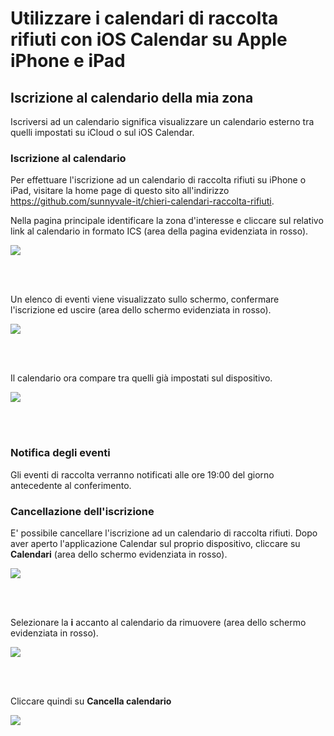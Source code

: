 # Utilizzare i calendari di raccolta rifiuti con iOS Calendar su Apple iPhone e iPad

## Iscrizione al calendario della mia zona

Iscriversi ad un calendario significa visualizzare un calendario esterno tra quelli impostati su iCloud o sul iOS Calendar.

### Iscrizione al calendario

Per effettuare l'iscrizione ad un calendario di raccolta rifiuti su iPhone o iPad, visitare la home page di questo sito all'indirizzo https://github.com/sunnyvale-it/chieri-calendari-raccolta-rifiuti. 

Nella pagina principale identificare la zona d'interesse e cliccare sul relativo link al calendario in formato ICS (area della pagina evidenziata in rosso).

<kbd>
  <img src="img/0.png">
</kbd>

<br/><br/>

Un elenco di eventi viene visualizzato sullo schermo, confermare l'iscrizione ed uscire (area dello schermo evidenziata in rosso).

<kbd>
  <img src="img/1.jpeg">
</kbd>

<br/><br/>

Il calendario ora compare tra quelli già impostati sul dispositivo.

<kbd>
  <img src="img/2.jpeg">
</kbd>

<br/><br/>


### Notifica degli eventi

Gli eventi di raccolta verranno notificati alle ore 19:00 del giorno antecedente al conferimento.


### Cancellazione dell'iscrizione

E' possibile cancellare l'iscrizione ad un calendario di raccolta rifiuti. Dopo aver aperto l'applicazione Calendar sul proprio dispositivo, cliccare su **Calendari** (area dello schermo evidenziata in rosso).

<kbd>
  <img src="img/4.jpeg">
</kbd>

<br/><br/>

Selezionare la **i** accanto al calendario da rimuovere (area dello schermo evidenziata in rosso).


<kbd>
  <img src="img/5.jpeg">
</kbd>

<br/><br/>


Cliccare quindi su **Cancella calendario**

<kbd>
  <img src="img/6.jpeg">
</kbd>

<br/><br/>